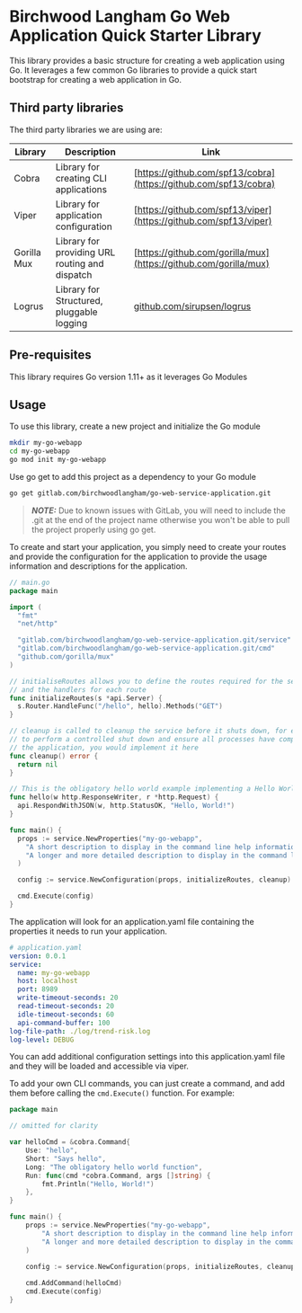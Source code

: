 # Birchwood Langham Go Web Application Quick Starter Library

This library provides a basic structure for creating a web application using Go. It leverages a few common Go libraries to provide a quick start bootstrap for creating a web application in Go.

## Third party libraries

The third party libraries we are using are:

| Library | Description | Link |
| ------- | ----------- | ---- |
| Cobra | Library for creating CLI applications | [https://github.com/spf13/cobra](https://github.com/spf13/cobra) |
| Viper | Library for application configuration | [https://github.com/spf13/viper](https://github.com/spf13/viper) |
| Gorilla Mux | Library for providing URL routing and dispatch | [https://github.com/gorilla/mux](https://github.com/gorilla/mux) |
| Logrus | Library for Structured, pluggable logging | [github.com/sirupsen/logrus](github.com/sirupsen/logrus) |

## Pre-requisites

This library requires Go version 1.11+ as it leverages Go Modules

## Usage

To use this library, create a new project and initialize the Go module

```bash
mkdir my-go-webapp
cd my-go-webapp
go mod init my-go-webapp
```

Use go get to add this project as a dependency to your Go module

```bash
go get gitlab.com/birchwoodlangham/go-web-service-application.git
```

> *__NOTE:__* Due to known issues with GitLab, you will need to include the .git at the end of the project name otherwise you won't be able to pull the project properly using go get.

To create and start your application, you simply need to create your routes and provide the configuration for the application to provide the usage information and descriptions for the application.

```go
// main.go
package main

import (
  "fmt"
  "net/http"

  "gitlab.com/birchwoodlangham/go-web-service-application.git/service"
  "gitlab.com/birchwoodlangham/go-web-service-application.git/cmd"
  "github.com/gorilla/mux"
)

// initialiseRoutes allows you to define the routes required for the service
// and the handlers for each route
func initializeRoutes(s *api.Server) {
  s.Router.HandleFunc("/hello", hello).Methods("GET")
}

// cleanup is called to cleanup the service before it shuts down, for example if you need
// to perform a controlled shut down and ensure all processes have completed before terminating
// the application, you would implement it here
func cleanup() error {
  return nil
}

// This is the obligatory hello world example implementing a Hello World service with this library
func hello(w http.ResponseWriter, r *http.Request) {
  api.RespondWithJSON(w, http.StatusOK, "Hello, World!")
}

func main() {
  props := service.NewProperties("my-go-webapp", 
    "A short description to display in the command line help information", 
    "A longer and more detailed description to display in the command line help information",
  )

  config := service.NewConfiguration(props, initializeRoutes, cleanup)

  cmd.Execute(config)
}
```

The application will look for an application.yaml file containing the properties it needs to run your application.

```yaml
# application.yaml
version: 0.0.1
service:
  name: my-go-webapp
  host: localhost
  port: 8989
  write-timeout-seconds: 20
  read-timeout-seconds: 20
  idle-timeout-seconds: 60
  api-command-buffer: 100
log-file-path: ./log/trend-risk.log
log-level: DEBUG
```

You can add additional configuration settings into this application.yaml file and they will be loaded and accessible via viper.

To add your own CLI commands, you can just create a command, and add them before calling the `cmd.Execute()` function. For example:

```go
package main

// omitted for clarity

var helloCmd = &cobra.Command{
    Use: "hello",
    Short: "Says hello",
    Long: "The obligatory hello world function",
    Run: func(cmd *cobra.Command, args []string) {
        fmt.Println("Hello, World!")
    },
}

func main() {
	props := service.NewProperties("my-go-webapp", 
        "A short description to display in the command line help information", 
        "A longer and more detailed description to display in the command line help information",
    )

    config := service.NewConfiguration(props, initializeRoutes, cleanup)
    
    cmd.AddCommand(helloCmd)
    cmd.Execute(config)
}
```

